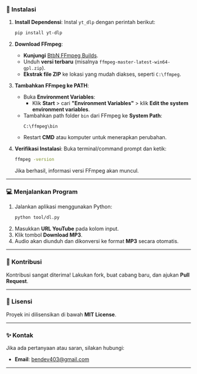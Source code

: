 ### 📝 Instalasi

1. **Install Dependensi**:
   Instal `yt_dlp` dengan perintah berikut:
   ```bash
   pip install yt-dlp
   ```

2. **Download FFmpeg**:
   - **Kunjungi** [BtbN FFmpeg Builds](https://github.com/BtbN/FFmpeg-Builds/releases).
   - Unduh **versi terbaru** (misalnya `ffmpeg-master-latest-win64-gpl.zip`).
   - **Ekstrak file ZIP** ke lokasi yang mudah diakses, seperti `C:\ffmpeg`.

3. **Tambahkan FFmpeg ke PATH**:
   - Buka **Environment Variables**:
     - Klik **Start** > cari **"Environment Variables"** > klik **Edit the system environment variables**.
   - Tambahkan path folder `bin` dari FFmpeg ke **System Path**:
     ```
     C:\ffmpeg\bin
     ```
   - Restart **CMD** atau komputer untuk menerapkan perubahan.

4. **Verifikasi Instalasi**:
   Buka terminal/command prompt dan ketik:
   ```bash
   ffmpeg -version
   ```
   Jika berhasil, informasi versi FFmpeg akan muncul.

---

### 💻 Menjalankan Program
1. Jalankan aplikasi menggunakan Python:
   ```bash
   python tool/dl.py
   ```
2. Masukkan **URL YouTube** pada kolom input.
3. Klik tombol **Download MP3**.
4. Audio akan diunduh dan dikonversi ke format **MP3** secara otomatis.

---

### 🤝 Kontribusi
Kontribusi sangat diterima! Lakukan fork, buat cabang baru, dan ajukan **Pull Request**.

---

### 📜 Lisensi
Proyek ini dilisensikan di bawah **MIT License**.

---

### ✨ Kontak
Jika ada pertanyaan atau saran, silakan hubungi:  
- **Email**: bendev403@gmail.com

---